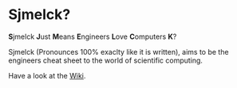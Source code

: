 # Sjmelck?


**S**jmelck **J**ust **M**eans **E**ngineers **L**ove **C**omputers **K**?

Sjmelck (Pronounces 100% exaclty like it is written), aims to be the engineers cheat sheet to the world of scientific computing.

Have a look at the [Wiki](https://github.com/DouwMarx/sjmelck/wiki).

